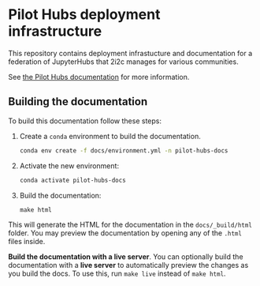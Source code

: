 # Pilot Hubs deployment infrastructure

This repository contains deployment infrastucture and documentation for a federation of JupyterHubs that 2i2c manages for various communities.

See [the Pilot Hubs documentation](https://pilot-hubs.2i2c.org) for more information.

## Building the documentation

To build this documentation follow these steps:

1. Create a `conda` environment to build the documentation.
   
   ```bash
   conda env create -f docs/environment.yml -n pilot-hubs-docs
   ```

2. Activate the new environment:

   ```bash
   conda activate pilot-hubs-docs
   ```

3. Build the documentation:
   
   ```
   make html
   ```

This will generate the HTML for the documentation in the `docs/_build/html` folder.
You may preview the documentation by opening any of the `.html` files inside.

**Build the documentation with a live server**. You can optionally build the documentation with a **live server** to automatically preview the changes as you build the docs. To use this, run `make live` instead of `make html`.
